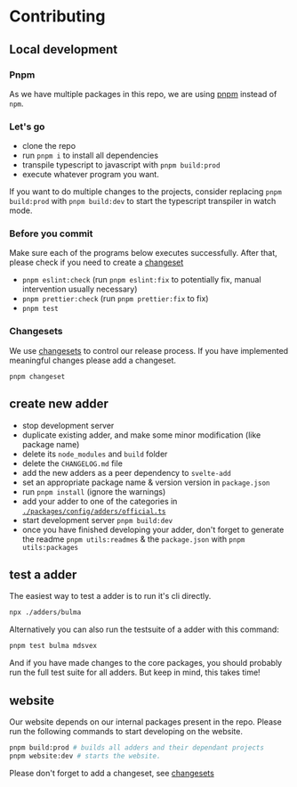 # Contributing

## Local development

### Pnpm

As we have multiple packages in this repo, we are using [pnpm](https://pnpm.io/) instead of `npm`.

### Let's go

-   clone the repo
-   run `pnpm i` to install all dependencies
-   transpile typescript to javascript with `pnpm build:prod`
-   execute whatever program you want.

If you want to do multiple changes to the projects, consider replacing `pnpm build:prod` with `pnpm build:dev` to start the typescript transpiler in watch mode.

### Before you commit

Make sure each of the programs below executes successfully. After that, please check if you need to create a [changeset](#changesets)

-   `pnpm eslint:check` (run `pnpm eslint:fix` to potentially fix, manual intervention usually necessary)
-   `pnpm prettier:check` (run `pnpm prettier:fix` to fix)
-   `pnpm test`

### Changesets

We use [changesets](https://github.com/changesets/changesets/blob/main/docs/adding-a-changeset.md) to control our release process. If you have implemented meaningful changes please add a changeset.

```shell
pnpm changeset
```

## create new adder

-   stop development server
-   duplicate existing adder, and make some minor modification (like package name)
-   delete its `node_modules` and `build` folder
-   delete the `CHANGELOG.md` file
-   add the new adders as a peer dependency to `svelte-add`
-   set an appropriate package name & version version in `package.json`
-   run `pnpm install` (ignore the warnings)
-   add your adder to one of the categories in [`./packages/config/adders/official.ts`](./packages/config/adders/official.ts)
-   start development server `pnpm build:dev`
-   once you have finished developing your adder, don't forget to generate the readme `pnpm utils:readmes` & the `package.json` with `pnpm utils:packages`

## test a adder

The easiest way to test a adder is to run it's cli directly.

```sh
npx ./adders/bulma
```

Alternatively you can also run the testsuite of a adder with this command:

```sh
pnpm test bulma mdsvex
```

And if you have made changes to the core packages, you should probably run the full test suite for all adders. But keep in mind, this takes time!

## website

Our website depends on our internal packages present in the repo. Please run the following commands to start developing on the website.

```sh
pnpm build:prod # builds all adders and their dependant projects
pnpm website:dev # starts the website.
```

Please don't forget to add a changeset, see [changesets](#changesets)
